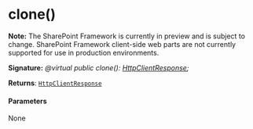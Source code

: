 # clone()
**Note:** The SharePoint Framework is currently in preview and is subject to change. SharePoint Framework client-side web parts are not currently supported for use in production environments.





**Signature:** _@virtual public clone(): [HttpClientResponse](../../sp-http.api/class/httpclientresponse.md);_

**Returns**: [`HttpClientResponse`](../../sp-http.api/class/httpclientresponse.md)





#### Parameters
None


